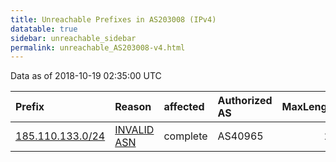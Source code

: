 ```yaml
---
title: Unreachable Prefixes in AS203008 (IPv4)
datatable: true
sidebar: unreachable_sidebar
permalink: unreachable_AS203008-v4.html
---
```


Data as of 2018-10-19 02:35:00 UTC


<div class="datatable-begin"></div>

| Prefix                                                     | Reason                                                                                                   | affected   | Authorized AS   |   MaxLength | Anchor                                         |   unreachable /24s |
|:-----------------------------------------------------------|:---------------------------------------------------------------------------------------------------------|:-----------|:----------------|------------:|:-----------------------------------------------|-------------------:|
| [185.110.133.0/24](https://stat.ripe.net/185.110.133.0/24) | [INVALID ASN](https://rpki-validator.ripe.net/announcement-preview?asn=AS203008&prefix=185.110.133.0/24) | complete   | AS40965         |          24 | [RIPE](unreachable_RIPE_NCC_RPKI_Root-v4.html) |                  1 |

<div class="datatable-end"></div>